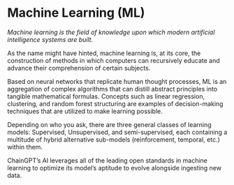 # Machine Learning (ML)

_Machine learning is the field of knowledge upon which modern artificial intelligence systems are built._&#x20;

As the name might have hinted, machine learning is, at its core, the construction of methods in which computers can recursively educate and advance their comprehension of certain subjects.&#x20;

Based on neural networks that replicate human thought processes, ML is an aggregation of complex algorithms that can distill abstract principles into tangible mathematical formulas. Concepts such as linear regression, clustering, and random forest structuring are examples of decision-making techniques that are utilized to make learning possible.

Depending on who you ask, there are three general classes of learning models: Supervised, Unsupervised, and semi-supervised, each containing a multitude of hybrid alternative sub-models (reinforcement, temporal, etc.) within them.

ChainGPT’s AI leverages all of the leading open standards in machine learning to optimize its model’s aptitude to evolve alongside ingesting new data.
